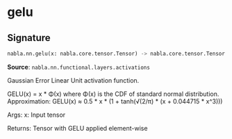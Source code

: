 # gelu

## Signature

```python
nabla.nn.gelu(x: nabla.core.tensor.Tensor) -> nabla.core.tensor.Tensor
```

**Source**: `nabla.nn.functional.layers.activations`

Gaussian Error Linear Unit activation function.

GELU(x) = x * Φ(x) where Φ(x) is the CDF of standard normal distribution.
Approximation: GELU(x) ≈ 0.5 * x * (1 + tanh(√(2/π) * (x + 0.044715 * x^3)))

Args:
    x: Input tensor

Returns:
    Tensor with GELU applied element-wise

